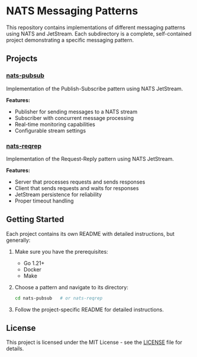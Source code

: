 # NATS Messaging Patterns

This repository contains implementations of different messaging patterns using NATS and JetStream. Each subdirectory is a complete, self-contained project demonstrating a specific messaging pattern.

## Projects

### [nats-pubsub](./nats-pubsub)
Implementation of the Publish-Subscribe pattern using NATS JetStream.

**Features:**
- Publisher for sending messages to a NATS stream
- Subscriber with concurrent message processing
- Real-time monitoring capabilities
- Configurable stream settings

### [nats-reqrep](./nats-reqrep)
Implementation of the Request-Reply pattern using NATS JetStream.

**Features:**
- Server that processes requests and sends responses
- Client that sends requests and waits for responses
- JetStream persistence for reliability
- Proper timeout handling

## Getting Started

Each project contains its own README with detailed instructions, but generally:

1. Make sure you have the prerequisites:
   - Go 1.21+
   - Docker
   - Make

2. Choose a pattern and navigate to its directory:
   ```bash
   cd nats-pubsub   # or nats-reqrep
   ```

3. Follow the project-specific README for detailed instructions.

## License

This project is licensed under the MIT License - see the [LICENSE](./LICENSE) file for details.
